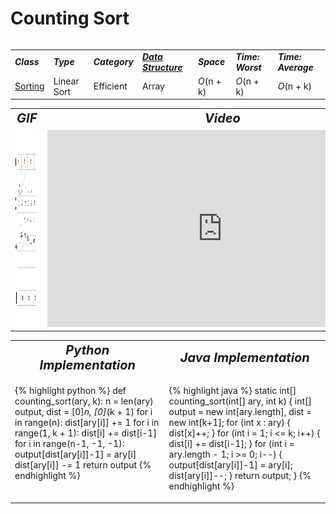 # Counting Sort
<table>
    <tr>
        <table>
            <tr>
                <td><strong><i>Class</i></strong></td>
                <td><strong><i>Type</i></strong></td>
                <td><strong><i>Category</i></strong></td>
                <td><strong><i><a href="/quickreference/DataStructures/DataStructures">Data Structure</a></i></strong></td>
                <td><strong><i>Space</i></strong></td>
                <td><strong><i>Time: Worst</i></strong></td>
                <td><strong><i>Time: Average</i></strong></td>
            </tr>
            <tr>
                <td><a href="/quickreference/Sorting/Sorting">Sorting</a></td>
                <td>Linear Sort</td>
                <td>Efficient</td>
                <td>Array</td>
                <td><i>O</i>(n + k)</td>
                <td><i>O</i>(n + k)</td>
                <td><i>O</i>(n + k)</td>
            </tr>
        </table>
    </tr>
    <tr>
        <table>
            <tr style="text-align: center; font-size:20px;">
                <td><strong><i>GIF</i></strong></td>
                <td><strong><i>Video</i></strong></td>
            </tr>
            <tr>
                <td style="text-align: center;"><img src="CountingSort.gif" alt="Counting Sort GIF" style="width: auto; height: 315px;"/></td>
                <td style="text-align: center;"><iframe width="560" height="315" src="https://www.youtube.com/embed/7zuGmKfUt7s" frameborder="0" allow="accelerometer; autoplay; encrypted-media; gyroscope; picture-in-picture" allowfullscreen></iframe></td>
            </tr>
        </table>
    </tr>
    <tr>
        <table>
            <tr style="text-align: center; font-size:20px;">
                <td><strong><i>Python Implementation</i></strong></td>
                <td><strong><i>Java Implementation</i></strong></td>
            </tr>
            <tr>
                <td class="code" markdown="block" style="vertical-align: top;">
                    
{% highlight python %}
def counting_sort(ary, k):
    n = len(ary)
    output, dist = [0]*n, [0]*(k + 1)
    for i in range(n):
        dist[ary[i]] += 1
    for i in range(1, k + 1):
        dist[i] += dist[i-1]
    for i in range(n-1, -1, -1):
        output[dist[ary[i]]-1] = ary[i]
        dist[ary[i]] -= 1
    return output
{% endhighlight %}

<td class="code" markdown="block" style="vertical-align: top;">
    
{% highlight java %}
static int[] counting_sort(int[] ary, int k) {
    int[] output = new int[ary.length], dist = new int[k+1];
    for (int x : ary) {
        dist[x]++;
    }
    for (int i = 1; i <= k; i++) {
        dist[i] += dist[i-1];
    }
    for (int i = ary.length - 1; i >= 0; i--) {
        output[dist[ary[i]]-1] = ary[i];
        dist[ary[i]]--;
    }
    return output;
}
{% endhighlight %}